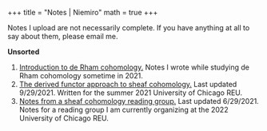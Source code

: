 +++
title = "Notes | Niemiro"
math = true
+++

Notes I upload are not necessarily complete. If you have anything at all to say about them, please email me.

**Unsorted**
1. [Introduction to de Rham cohomology.](/drc.pdf) Notes I wrote while studying de Rham cohomology sometime in 2021.
2. [The derived functor approach to sheaf cohomology.](/nsc.pdf) Last updated 9/29/2021. Written for the summer 2021 University of Chicago REU.
3. [Notes from a sheaf cohomology reading group.](/sheafreadinggroup.pdf) Last updated 6/29/2021. Notes for a reading group I am currently organizing at the 2022 University of Chicago REU. 

